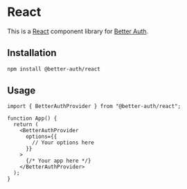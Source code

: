 # React

This is a [React](https://reactjs.org/) component library for [Better Auth](https://github.com/better-auth/better-auth).

## Installation

```bash
npm install @better-auth/react
```

## Usage

```tsx
import { BetterAuthProvider } from "@better-auth/react";

function App() {
  return (
    <BetterAuthProvider
      options={{
        // Your options here
      }}
    >
      {/* Your app here */}
    </BetterAuthProvider>
  );
}
```